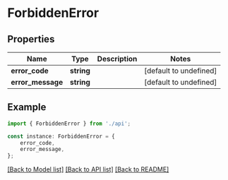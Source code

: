 # ForbiddenError


## Properties

Name | Type | Description | Notes
------------ | ------------- | ------------- | -------------
**error_code** | **string** |  | [default to undefined]
**error_message** | **string** |  | [default to undefined]

## Example

```typescript
import { ForbiddenError } from './api';

const instance: ForbiddenError = {
    error_code,
    error_message,
};
```

[[Back to Model list]](../README.md#documentation-for-models) [[Back to API list]](../README.md#documentation-for-api-endpoints) [[Back to README]](../README.md)
